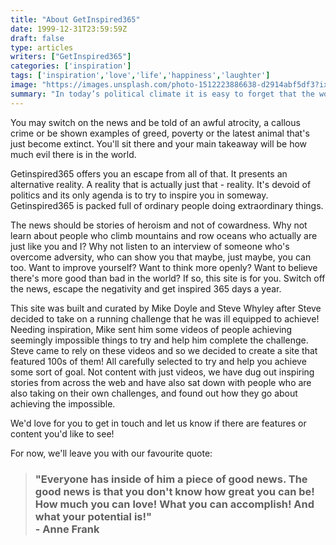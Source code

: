 ```yaml
---
title: "About GetInspired365"
date: 1999-12-31T23:59:59Z
draft: false
type: articles
writers: ["GetInspired365"]
categories: ['inspiration']
tags: ['inspiration','love','life','happiness','laughter']
image: "https://images.unsplash.com/photo-1512223886638-d2914abf5df3?ixlib=rb-1.2.1&ixid=eyJhcHBfaWQiOjEyMDd9&auto=format&fit=crop&w=300&q=100"
summary: "In today’s political climate it is easy to forget that the world and the people in it are still fundamentally good."
---
```


You may switch on the news and be told of an awful atrocity, a callous crime or be shown examples of greed, poverty or the latest animal that's just become extinct. You'll sit there and your main takeaway will be how much evil there is in the world.

Getinspired365 offers you an escape from all of that. It presents an alternative reality. A reality that is actually just that - reality. It's devoid of politics and its only agenda is to try to inspire you in someway. Getinspired365 is packed full of ordinary people doing extraordinary things. 

The news should be stories of heroism and not of cowardness. Why not learn about people who climb mountains and row oceans who actually are just like you and I? Why not listen to an interview of someone who's overcome adversity, who can show you that maybe, just maybe, you can too. Want to improve yourself? Want to think more openly? Want to believe there's more good than bad in the world? If so, this site is for you. Switch off the news, escape the negativity and get inspired 365 days a year.

This site was built and curated by Mike Doyle and Steve Whyley after Steve decided to take on a running challenge that he was ill equipped to achieve! Needing inspiration, Mike sent him some videos of people achieving seemingly impossible things to try and help him complete the challenge. Steve came to rely on these videos and so we decided to create a site that featured 100s of them! All carefully selected to try and help you achieve some sort of goal. Not content with just videos, we have dug out inspiring stories from across the web and have also sat down with people who are also taking on their own challenges, and found out how they go about achieving the impossible. 

We'd love for you to get in touch and let us know if there are features or content you'd like to see! 

For now, we'll leave you with our favourite quote:

<blockquote>
<h3>
    "Everyone has inside of him a piece of good news. The good news is that you don't know how great you can be! How much you can love! What you can accomplish! And what your potential is!" <br>- Anne Frank
</h3>
</blockquote>
